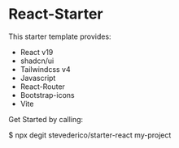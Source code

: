 # React-Starter

This starter template provides:
- React v19
- shadcn/ui
- Tailwindcss v4
- Javascript
- React-Router
- Bootstrap-icons
- Vite


Get Started by calling:

$ npx degit stevederico/starter-react my-project
